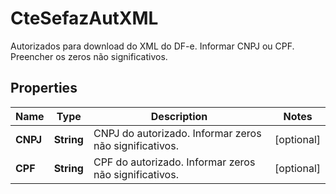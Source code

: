 

# CteSefazAutXML

Autorizados para download do XML do DF-e.  Informar CNPJ ou CPF. Preencher os zeros não significativos.

## Properties

| Name | Type | Description | Notes |
|------------ | ------------- | ------------- | -------------|
|**CNPJ** | **String** | CNPJ do autorizado.  Informar zeros não significativos. |  [optional] |
|**CPF** | **String** | CPF do autorizado.  Informar zeros não significativos. |  [optional] |



